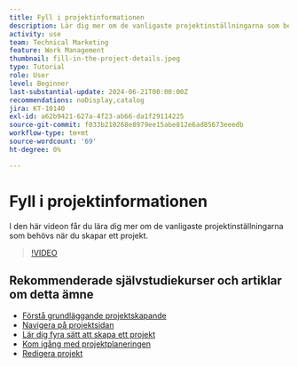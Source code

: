 ```yaml
---
title: Fyll i projektinformationen
description: Lär dig mer om de vanligaste projektinställningarna som behövs när du skapar ett projekt.
activity: use
team: Technical Marketing
feature: Work Management
thumbnail: fill-in-the-project-details.jpeg
type: Tutorial
role: User
level: Beginner
last-substantial-update: 2024-06-21T00:00:00Z
recommendations: noDisplay,catalog
jira: KT-10140
exl-id: a62b9421-627a-4f23-ab66-da1f29114225
source-git-commit: f033b210268e8979ee15abe812e6ad85673eeedb
workflow-type: tm+mt
source-wordcount: '69'
ht-degree: 0%

---
```


# Fyll i projektinformationen

I den här videon får du lära dig mer om de vanligaste projektinställningarna som behövs när du skapar ett projekt.

>[!VIDEO](https://video.tv.adobe.com/v/3430410/?quality=12&learn=on)


## Rekommenderade självstudiekurser och artiklar om detta ämne

* [Förstå grundläggande projektskapande](/help/manage-work/projects/understand-basic-project-creation.md)
* [Navigera på projektsidan](/help/manage-work/projects/navigate-the-project-page.md)
* [Lär dig fyra sätt att skapa ett projekt](/help/manage-work/projects/understand-other-ways-to-create-projects.md)
* [Kom igång med projektplaneringen](/help/manage-work/projects/getting-started-plan-a-project.md)
* [Redigera projekt](https://experienceleague.adobe.com/en/docs/workfront/using/manage-work/projects/manage-projects/edit-projects)
